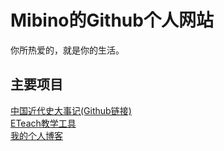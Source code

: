 # Mibino的Github个人网站
你所热爱的，就是你的生活。
<h2>主要项目</h2>
<a href="http://mibino.github.io/mhicn/">中国近代史大事记</a><a href="http://github.com/mibino/mhicn/">(Github链接)</a><br>
<a href="http://mibino.github.io/eteach/">ETeach教学工具</a><br>
<a href="/docs/index.html">我的个人博客</a>
